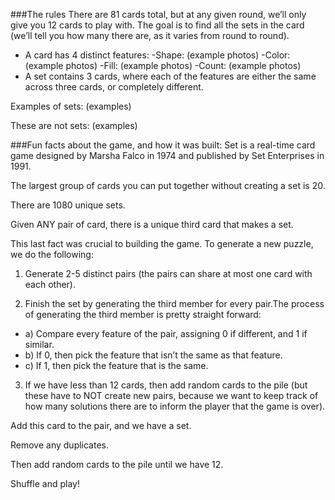 ###The rules
There are 81 cards total, but at any given round, we’ll only give you 12 cards to play with. The goal is to find all the sets in the card (we’ll tell you how many there are, as it varies from round to round).  

- A card has 4 distinct features:
	-Shape: (example photos)
	-Color: (example photos)
	-Fill: (example photos)
	-Count: (example photos)
- A set contains 3 cards, where each of the features are either the same across three cards, or completely different.

Examples of sets:
 (examples)

These are not sets:
(examples)

###Fun facts about the game, and how it was built:
Set is a real-time card game designed by Marsha Falco in 1974 and published by Set Enterprises in 1991.

The largest group of cards you can put together without creating a set is 20.

There are 1080 unique sets.

Given ANY pair of card, there is a unique third card that makes a set.

This last fact was crucial to building the game. To generate a new puzzle, we do the following:

1) Generate 2-5 distinct pairs (the pairs can share at most one card with each other).

2) Finish the set by generating the third member for every pair.The process of generating the third member is pretty straight forward:

- a) Compare every feature of the pair, assigning 0 if different, and 1 if similar.
- b) If 0, then pick the feature that isn’t the same as that feature.
- c) If 1, then pick the feature that is the same.

3) If we have less than 12 cards, then add random cards to the pile (but these have to NOT create new pairs, because we want to keep track of how many solutions there are to inform the player that the game is over).

Add this card to the pair, and we have a set.

Remove any  duplicates.

Then add random cards to the pile until we have 12.

Shuffle and play!
